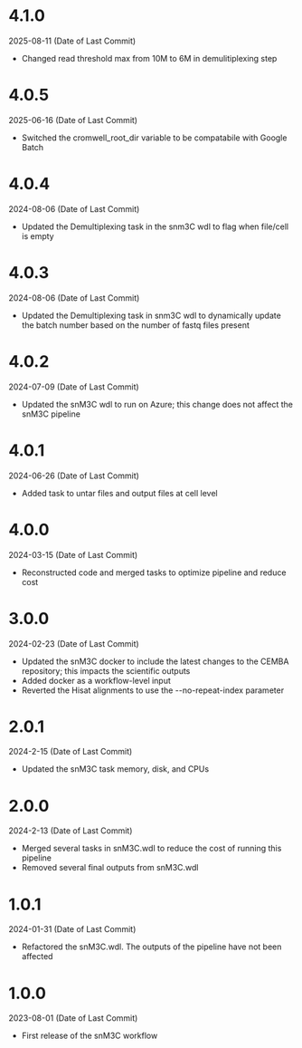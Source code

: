 # 4.1.0
2025-08-11 (Date of Last Commit)

* Changed read threshold max from 10M to 6M in demulitiplexing step
# 4.0.5
2025-06-16 (Date of Last Commit)

* Switched the cromwell_root_dir variable to be compatabile with Google Batch

# 4.0.4
2024-08-06 (Date of Last Commit)

* Updated the Demultiplexing task in the snm3C wdl to flag when file/cell is empty

# 4.0.3
2024-08-06 (Date of Last Commit)

* Updated the Demultiplexing task in snm3C wdl to dynamically update the batch number based on the number of fastq files present

# 4.0.2
2024-07-09 (Date of Last Commit)

* Updated the snM3C wdl to run on Azure; this change does not affect the snM3C pipeline

# 4.0.1
2024-06-26 (Date of Last Commit)
* Added task to untar files and output files at cell level 

# 4.0.0
2024-03-15 (Date of Last Commit)
* Reconstructed code and merged tasks to optimize pipeline and reduce cost 

# 3.0.0
2024-02-23 (Date of Last Commit)

* Updated the snM3C docker to include the latest changes to the CEMBA repository; this impacts the scientific outputs
* Added docker as a workflow-level input
* Reverted the Hisat alignments to use the --no-repeat-index parameter

# 2.0.1
2024-2-15 (Date of Last Commit)

* Updated the snM3C task memory, disk, and CPUs

# 2.0.0
2024-2-13 (Date of Last Commit)

* Merged several tasks in snM3C.wdl to reduce the cost of running this pipeline
* Removed several final outputs from snM3C.wdl 

# 1.0.1
2024-01-31 (Date of Last Commit)

* Refactored the snM3C.wdl. The outputs of the pipeline have not been affected

# 1.0.0
2023-08-01 (Date of Last Commit)

* First release of the snM3C workflow

